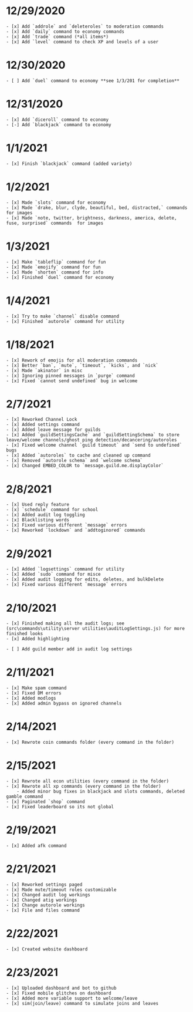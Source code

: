 # 12/29/2020

    - [x] Add `addrole` and `deleteroles` to moderation commands
    - [x] Add `daily` command to economy commands
    - [x] Add `trade` command (*all items*)
    - [x] Add `level` command to check XP and levels of a user

# 12/30/2020

    - [ ] Add `duel` command to economy **see 1/3/201 for completion**

# 12/31/2020

    - [x] Add `diceroll` command to economy
    - [-] Add `blackjack` command to economy

# 1/1/2021

    - [x] Finish `blackjack` command (added variety)

# 1/2/2021

    - [x] Made `slots` command for economy  
    - [x] Made `drake, blur, clyde, beautiful, bed, distracted,` commands for images  
    - [x] Made `note, twitter, brightness, darkness, america, delete, fuse, surprised` commands  for images  

# 1/3/2021

    - [x] Make `tableflip` command for fun
    - [x] Made `emojify` command for fun
    - [x] Made `shorten` command for info
    - [x] Finished `duel` command for economy

# 1/4/2021

    - [x] Try to make `channel` disable command
    - [x] Finished `autorole` command for utility

# 1/18/2021

    - [x] Rework of emojis for all moderation commands
    - [x] Better `ban`, `mute`, `timeout`, `kicks`, and `nick`
    - [x] Made `akinator` in misc 
    - [x] Ignoring pinned messages in `purge` command
    - [x] Fixed `cannot send undefined` bug in welcome

# 2/7/2021

    - [x] Reworked Channel Lock
    - [x] Added settings command
    - [x] Added leave message for guilds
    - [x] Added `guildSettingsCache` and `guildSettingSchema` to store leave/welcome channels/ghost ping detection/decancering/autoroles
    - [x] Fixed welcome channel `guild timeout` and `send to undefined` bugs
    - [x] Added `autoroles` to cache and cleaned up command
    - [x] Removed `autorole schema` and `welcome schema`
    - [x] Changed EMBED_COLOR to `message.guild.me.displayColor`

# 2/8/2021

    - [x] Used reply feature
    - [x] `schedule` command for school
    - [x] Added audit log toggling
    - [x] Blacklisting words
    - [x] Fixed various different `message` errors
    - [x] Reworked `lockdown` and `addtoginored` commands

# 2/9/2021

    - [x] Added `logsettings` command for utility 
    - [x] Added `sudo` command for misce
    - [x] Added audit logging for edits, deletes, and bulkDelete
    - [x] Fixed various different `message` errors

# 2/10/2021

    - [x] Finished making all the audit logs; see (src\commands\utility\server utilities\auditLogSettings.js) for more finished looks
    - [x] Added highlighting

    - [ ] Add guild member add in audit log settings 

# 2/11/2021

    - [x] Make spam command
    - [x] Fixed DM errors
    - [x] Added modlogs
    - [x] Added admin bypass on ignored channels

# 2/14/2021
 
    - [x] Rewrote coin commands folder (every command in the folder)

# 2/15/2021

    - [x] Rewrote all econ utilities (every command in the folder)
    - [x] Rewrote all xp commands (every command in the folder)
        - Added minor bug fixes in blackjack and slots commands, deleted gamble command
    - [x] Paginated `shop` command
    - [x] Fixed leaderboard so its not global

# 2/19/2021

    - [x] Added afk command

# 2/21/2021

    - [x] Reworked settings paged
    - [x] Made mute/timeout roles customizable
    - [x] Changed audit log workings
    - [x] Changed atig workings
    - [x] Change autorole workings 
    - [x] File and files command

# 2/22/2021

    - [x] Created website dashboard

# 2/23/2021

    - [x] Uploaded dashboard and bot to github
    - [x] Fixed mobile glitches on dashboard
    - [x] Added more variable support to welcome/leave
    - [x] sim(join/leave) command to simulate joins and leaves